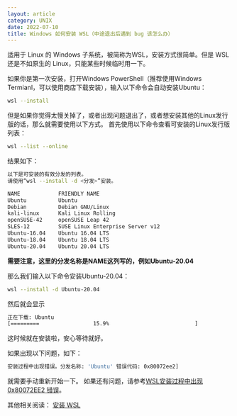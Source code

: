 ```yaml
---
layout: article
category: UNIX
date: 2022-07-10
title: Windows 如何安装 WSL（中途退出后遇到 bug 该怎么办）
---
```

<!-- excerpt-start -->
适用于 Linux 的 Windows 子系统，被简称为WSL，安装方式很简单。但是 WSL 还是不如原生的 Linux，只能某些时候临时用一下。

如果你是第一次安装，打开Windows PowerShell（推荐使用Windows Termianl，可以使用商店下载安装），输入以下命令会自动安装Ubuntu：

```bash
wsl --install
```
但是如果你觉得太慢关掉了，或者出现问题退出了，或者想安装其他的Linux发行版的话，那么就需要使用以下方式。
首先使用以下命令查看可安装的Linux发行版列表：

```bash
wsl --list --online
```

结果如下：

```bash
以下是可安装的有效分发的列表。
请使用“wsl --install -d <分发>”安装。

NAME            FRIENDLY NAME
Ubuntu          Ubuntu
Debian          Debian GNU/Linux
kali-linux      Kali Linux Rolling
openSUSE-42     openSUSE Leap 42
SLES-12         SUSE Linux Enterprise Server v12
Ubuntu-16.04    Ubuntu 16.04 LTS
Ubuntu-18.04    Ubuntu 18.04 LTS
Ubuntu-20.04    Ubuntu 20.04 LTS
```
**需要注意，这里的分发名称是NAME这列写的，例如Ubuntu-20.04**

那么我们输入以下命令安装Ubuntu-20.04：

```bash
wsl --install -d Ubuntu-20.04
```
然后就会显示

```bash
正在下载: Ubuntu
[=========                 15.9%                           ]
```
这时候就在安装啦，安心等待就好。

如果出现以下问题，如下：

```bash
安装过程中出现错误。分发名称: 'Ubuntu' 错误代码: 0x80072ee2]
```
就需要手动重新开始一下。
如果还有问题，请参考[WSL安装过程中出现 0x80072EE2 错误](https://answers.microsoft.com/zh-hans/windows/forum/all/wsl%E5%AE%89%E8%A3%85%E8%BF%87%E7%A8%8B%E4%B8%AD/50b58e55-2b71-4465-afa4-d9ec8831d055)。

其他相关阅读：
[安装 WSL](https://docs.microsoft.com/zh-cn/windows/wsl/install)

